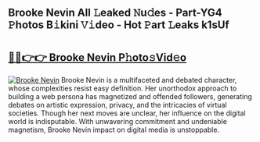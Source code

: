 ## Brooke Nevin All 𝙻eaked 𝙽u𝚍es - Part-YG4 𝙿hotos B𝚒kini 𝚅𝚒deo - Hot 𝙿art 𝙻eaks k1sUf

# <h2><a href="http://ld5qeh.urlbe.top/?page=Brooke+Nevin">🔗🔗👉👉 Brooke Nevin P𝚑oto𝚜Vid𝚎o</a></h2>

[![Brooke Nevin](https://i.imgur.com/eBuTRDB.gif)](http://ld5qeh.urlbe.top/?page=Brooke+Nevin)
Brooke Nevin is a multifaceted and debated character, whose complexities resist easy definition. Her unorthodox approach to building a web persona has magnetized and offended followers, generating debates on artistic expression, privacy, and the intricacies of virtual societies. Though her next moves are unclear, her influence on the digital world is indisputable. With unwavering commitment and undeniable magnetism, Brooke Nevin impact on digital media is unstoppable.

